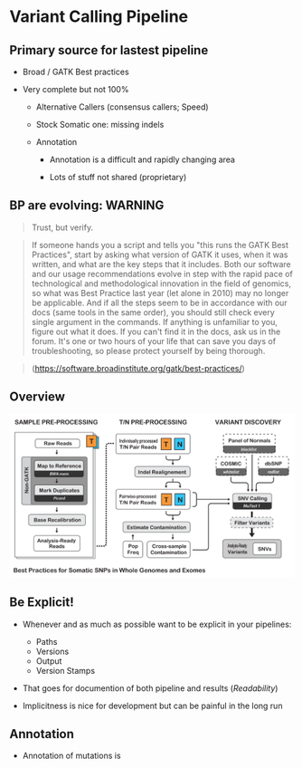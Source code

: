 # Variant Calling Pipeline

## Primary source for lastest pipeline

* Broad / GATK Best practices

* Very complete but not 100%

    * Alternative Callers (consensus callers; Speed)

	* Stock Somatic one: missing indels

    * Annotation

        * Annotation is a difficult and rapidly changing area

        * Lots of stuff not shared (proprietary)

## BP are evolving: WARNING

> Trust, but verify.

> If someone hands you a script and tells you "this runs the GATK Best Practices", start by asking what version of GATK it uses, when it was written, and what are the key steps that it includes. Both our software and our usage recommendations evolve in step with the rapid pace of technological and methodological innovation in the field of genomics, so what was Best Practice last year (let alone in 2010) may no longer be applicable. And if all the steps seem to be in accordance with our docs (same tools in the same order), you should still check every single argument in the commands. If anything is unfamiliar to you, figure out what it does. If you can't find it in the docs, ask us in the forum. It's one or two hours of your life that can save you days of troubleshooting, so please protect yourself by being thorough.

> (https://software.broadinstitute.org/gatk/best-practices/)

## Overview

![BP-Somatic](images/BP_somatic_workflow_mutect1.png)


## Be Explicit!

* Whenever and as much as possible want to be explicit in your pipelines:

	* Paths
	* Versions
	* Output
	* Version Stamps
	
* That goes for documention of both pipeline and results (_Readability_)

* Implicitness is nice for development but can be painful in the long run

## Annotation

- Annotation of mutations is 
